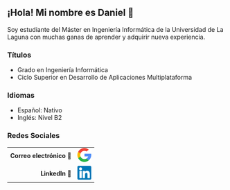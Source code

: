 ## ¡Hola! Mi nombre es Daniel :wave:

Soy estudiante del Máster en Ingeniería Informática de la Universidad de La Laguna con muchas ganas de aprender y adquirir nueva experiencia.

### Títulos
 * Grado en Ingeniería Informática
 * Ciclo Superior en Desarrollo de Aplicaciones Multiplataforma

### Idiomas
 * Español: Nativo
 * Inglés: Nivel B2

### Redes Sociales

|  |  |
| -----------------------: | :---------------------------------------------------------------------------: |
| **Correo electrónico** :e-mail: | [<img src="img/google.png" width="32">](alu0101239187@ull.edu.es) |
| **LinkedIn** :briefcase: | [<img src="img/linkedin.png" width="32">](https://www.linkedin.com/in/daniel-jorge-acosta/) |
